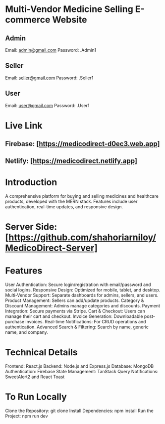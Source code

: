 # Multi-Vendor Medicine Selling E-commerce Website
## Admin
Email: admin@gmail.com
Password: .Admin1
## Seller
Email: seller@gmail.com
Password: .Seller1
## User
Email: user@gmail.com
Password: .User1
# Live Link
## Firebase: [https://medicodirect-d0ec3.web.app]
## Netlify: [https://medicodirect.netlify.app]
# Introduction
A comprehensive platform for buying and selling medicines and healthcare products, developed with the MERN stack. Features include user authentication, real-time updates, and responsive design.

# Server Side: [https://github.com/shahoriarniloy/MedicoDirect-Server]
# Features
User Authentication: Secure login/registration with email/password and social logins.
Responsive Design: Optimized for mobile, tablet, and desktop.
Multi-Vendor Support: Separate dashboards for admins, sellers, and users.
Product Management: Sellers can add/update products.
Category & Discount Management: Admins manage categories and discounts.
Payment Integration: Secure payments via Stripe.
Cart & Checkout: Users can manage their cart and checkout.
Invoice Generation: Downloadable post-purchase invoices.
Real-time Notifications: For CRUD operations and authentication.
Advanced Search & Filtering: Search by name, generic name, and company.
# Technical Details
Frontend: React.js
Backend: Node.js and Express.js
Database: MongoDB
Authentication: Firebase
State Management: TanStack Query
Notifications: SweetAlert2 and React Toast
# To Run Locally
Clone the Repository: git clone <repository-url>
Install Dependencies: npm install
Run the Project: npm run dev
